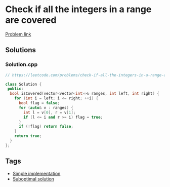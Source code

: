 # Check if all the integers in a range are covered

[Problem link](https://leetcode.com/problems/check-if-all-the-integers-in-a-range-are-covered)

## Solutions


### Solution.cpp
```cpp
// https://leetcode.com/problems/check-if-all-the-integers-in-a-range-are-covered

class Solution {
 public:
  bool isCovered(vector<vector<int>>& ranges, int left, int right) {
    for (int i = left; i <= right; ++i) {
      bool flag = false;
      for (auto& v : ranges) {
        int l = v[0], r = v[1];
        if (l <= i and r >= i) flag = true;
      }
      if (!flag) return false;
    }
    return true;
  }
};
```
## Tags

* [Simple implementation](/Collections/simple-implementation.md#simple-implementation)
* [Suboptimal solution](/Collections/suboptimal-solution.md#suboptimal-solution)

